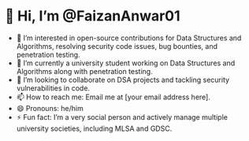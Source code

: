 # 👋 Hi, I’m @FaizanAnwar01  

- 👀 I’m interested in open-source contributions for Data Structures and Algorithms, resolving security code issues, bug bounties, and penetration testing.  
- 🌱 I’m currently a university student working on Data Structures and Algorithms along with penetration testing.  
- 💞️ I’m looking to collaborate on DSA projects and tackling security vulnerabilities in code.  
- 📫 How to reach me: Email me at [your email address here].  
- 😄 Pronouns: he/him  
- ⚡ Fun fact: I’m a very social person and actively manage multiple university societies, including MLSA and GDSC.  

<!---
FaizanAnwar01/FaizanAnwar01 is a ✨ special ✨ repository because its `README.md` (this file) appears on your GitHub profile.
You can click the Preview link to take a look at your changes.
--->
